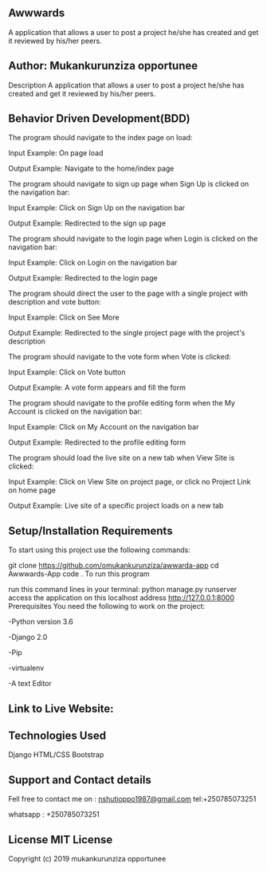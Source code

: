 ## Awwwards
A application that allows a user to post a project he/she has created and get it reviewed by his/her peers.
## Author: Mukankurunziza opportunee
Description
A application that allows a user to post a project he/she has created and get it reviewed by his/her peers.

## Behavior Driven Development(BDD)
The program should navigate to the index page on load:

Input Example: On page load

Output Example: Navigate to the home/index page

The program should navigate to sign up page when Sign Up is clicked on the navigation bar:

Input Example: Click on Sign Up on the navigation bar

Output Example: Redirected to the sign up page

The program should navigate to the login page when Login is clicked on the navigation bar:

Input Example: Click on Login on the navigation bar

Output Example: Redirected to the login page

The program should direct the user to the page with a single project with description and vote button:

Input Example: Click on See More

Output Example: Redirected to the single project page with the project's description

The program should navigate to the vote form when Vote is clicked:

Input Example: Click on Vote button

Output Example: A vote form appears and fill the form

The program should navigate to the profile editing form when the My Account is clicked on the navigation bar:

Input Example: Click on My Account on the navigation bar

Output Example: Redirected to the profile editing form

The program should load the live site on a new tab when View Site is clicked:

Input Example: Click on View Site on project page, or click no Project Link on home page

Output Example: Live site of a specific project loads on a new tab

## Setup/Installation Requirements
To start using this project use the following commands:

git clone https://github.com/omukankurunziza/awwarda-app
cd Awwwards-App
code .
To run this program

run this command lines in your terminal:
python manage.py runserver
access the application on this localhost address http://127.0.0.1:8000
Prerequisites
You need the following to work on the project:

-Python version 3.6

-Django 2.0

-Pip

-virtualenv

-A text Editor

## Link to Live Website:
## Technologies Used
Django
HTML/CSS
Bootstrap
## Support and Contact details

Fell free to contact me on : nshutioppo1987@gmail.com tel:+250785073251

whatsapp : +250785073251

## License MIT License
Copyright (c) 2019 mukankurunziza opportunee
